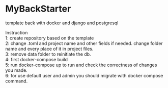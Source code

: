 # MyBackStarter
template back with docker and django and postgresql

Instruction<br/>
1: create repository based on the template<br/>
2: change .toml and project name and other fields if needed. change folder name and every place of it in project files.<br/>
3: remove data folder to reinitiate the db.<br/>
4: first docker-compose build<br/>
5: run docker-compose up to run and check the correctness of changes you made.<br/>
6: for use default user and admin you should migrate with docker compose command. <br/>

